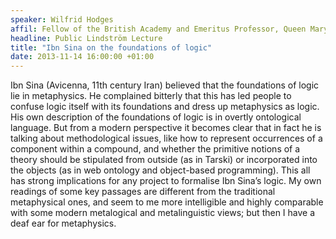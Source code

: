 ```yaml
---
speaker: Wilfrid Hodges
affil: Fellow of the British Academy and Emeritus Professor, Queen Mary, University of London
headline: Public Lindström Lecture
title: "Ibn Sina on the foundations of logic"
date: 2013-11-14 16:00:00 +01:00
---
```

Ibn Sina (Avicenna, 11th century Iran) believed that the foundations  of logic lie in metaphysics. He complained bitterly that this has led  people to confuse logic itself with its foundations and dress up  metaphysics as logic. His own description of the foundations of logic is in overtly ontological language. But from a modern perspective it  becomes clear that in fact he is talking about methodological issues,  like how to represent occurrences of a component within a compound, and  whether the primitive notions of a theory should be stipulated from  outside (as in Tarski) or incorporated into the objects (as in web  ontology and object-based programming). This all has strong implications for any project to formalise Ibn Sina’s logic. My own readings of some  key passages are different from the traditional metaphysical ones, and  seem to me more intelligible and highly comparable with some modern  metalogical and metalinguistic views; but then I have a deaf ear for  metaphysics.
